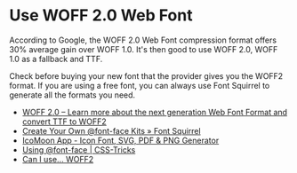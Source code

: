 # Use WOFF 2.0 Web Font

According to Google, the WOFF 2.0 Web Font compression format offers 30% average gain over WOFF 1.0. It's then good to use WOFF 2.0, WOFF 1.0 as a fallback and TTF.

Check before buying your new font that the provider gives you the WOFF2 format. If you are using a free font, you can always use Font Squirrel to generate all the formats you need.

- [WOFF 2.0 – Learn more about the next generation Web Font Format and convert TTF to WOFF2](https://gist.github.com/sergejmueller/cf6b4f2133bcb3e2f64a)
- [Create Your Own @font-face Kits » Font Squirrel](https://www.fontsquirrel.com/tools/webfont-generator)
- [IcoMoon App - Icon Font, SVG, PDF & PNG Generator](https://icomoon.io/app/)
- [Using @font-face | CSS-Tricks](https://css-tricks.com/snippets/css/using-font-face/?ref=frontendchecklist)
- [Can I use... WOFF2](https://caniuse.com/#feat=woff2)